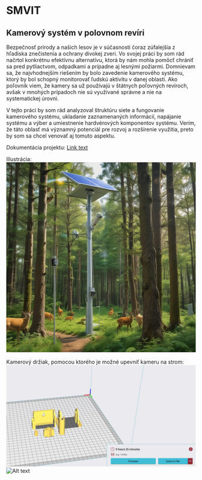 # SMVIT

## Kamerový systém v polovnom revíri
Bezpečnosť prírody a našich lesov je v súčasnosti čoraz zúfalejšia z hľadiska znečistenia a ochrany divokej zveri. Vo svojej práci by som rád načrtol konkrétnu efektívnu alternatívu, ktorá by nám mohla pomôcť chrániť sa pred pytliactvom, odpadkami a prípadne aj lesnými požiarmi. Domnievam sa, že najvhodnejším riešením by bolo zavedenie kamerového systému, ktorý by bol schopný monitorovať ľudskú aktivitu v danej oblasti. Ako poľovník viem, že kamery sa už používajú v štátnych poľovných revíroch, avšak v mnohých prípadoch nie sú využívané správne a nie na systematickej úrovni.

V tejto práci by som rád analyzoval štruktúru siete a fungovanie kamerového systému, ukladanie zaznamenaných informácií, napájanie systému a výber a umiestnenie hardvérových komponentov systému. Verím, že táto oblasť má významný potenciál pre rozvoj a rozšírenie využitia, preto by som sa chcel venovať aj tomuto aspektu.

Dokumentácia projektu: [Link text](https://github.com/xnagya/SMVIT/blob/main/Camera_systems_int_the_hunting_grounds_english_Andr%C3%A1s_Nagy.pdf)

Illustrácia:
![Alt text](https://github.com/xnagya/SMVIT/blob/main/pictures/bsCBKs5rGFWZDfFR6de8g.jpeg)


Kamerový držiak, pomocou ktorého je možné upevniť kameru na strom:
![Alt text](https://github.com/xnagya/SMVIT/blob/main/pictures/Messenger_creation_8175D985-A28B-462F-8303-373D152E75AD.jpeg)
![Alt text](https://github.com/xnagya/SMVIT/blob/main/pictures/IMG_20241202_160012_167.jpg)

